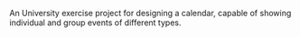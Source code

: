An University exercise project for designing a calendar, capable of showing individual and group events of different types. 
